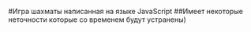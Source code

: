 #Игра шахматы написанная на языке JavaScript
##Имеет некоторые неточности которые со временем будут устранены)